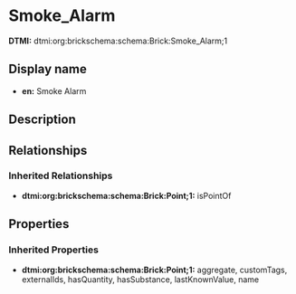 # Smoke_Alarm
**DTMI:** dtmi:org:brickschema:schema:Brick:Smoke_Alarm;1
## Display name
- **en:** Smoke Alarm
## Description
## Relationships
### Inherited Relationships
* **dtmi:org:brickschema:schema:Brick:Point;1:** isPointOf
## Properties
### Inherited Properties
* **dtmi:org:brickschema:schema:Brick:Point;1:** aggregate, customTags, externalIds, hasQuantity, hasSubstance, lastKnownValue, name
